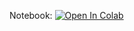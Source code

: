 Notebook:
[![Open In Colab](https://colab.research.google.com/assets/colab-badge.svg)](https://colab.research.google.com/github/girafe-ai/ml-mipt/blob/22s_harbour_space/week0_10_11_neural_networks/ml_practice_5_intro_to_deep_learning.ipynb)

